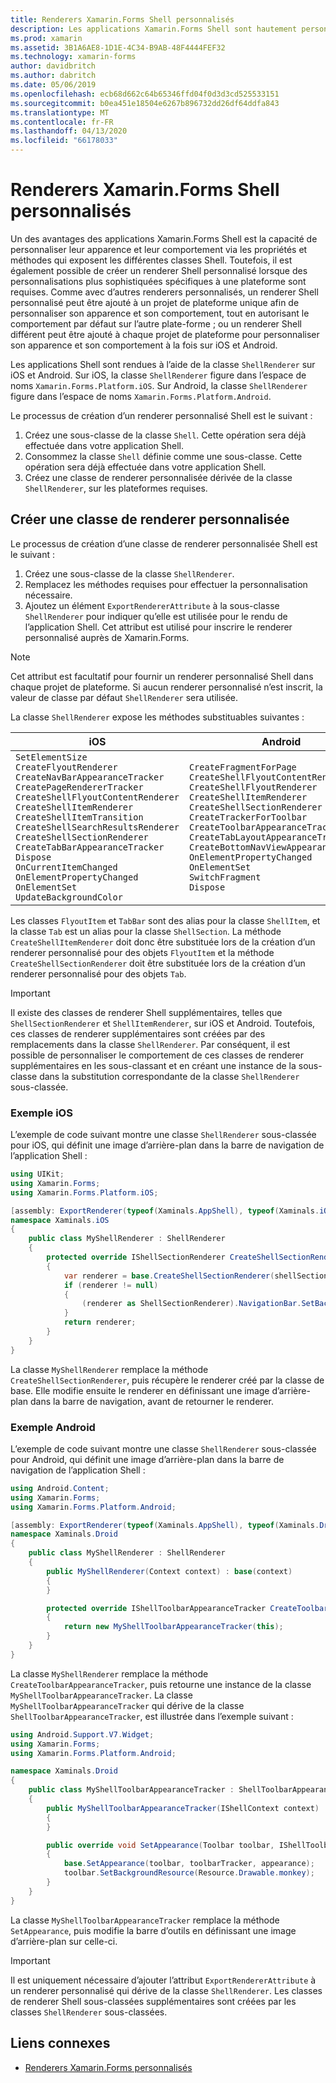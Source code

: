 ```yaml
---
title: Renderers Xamarin.Forms Shell personnalisés
description: Les applications Xamarin.Forms Shell sont hautement personnalisables via les propriétés et méthodes qui exposent les différentes classes Shell. Toutefois, il est également possible de créer un renderer Shell personnalisé lorsque des personnalisations plus sophistiquées spécifiques à une plateforme sont requises.
ms.prod: xamarin
ms.assetid: 3B1A6AE8-1D1E-4C34-B9AB-48F4444FEF32
ms.technology: xamarin-forms
author: davidbritch
ms.author: dabritch
ms.date: 05/06/2019
ms.openlocfilehash: ecb68d662c64b65346ffd04f0d3d3cd525533151
ms.sourcegitcommit: b0ea451e18504e6267b896732dd26df64ddfa843
ms.translationtype: MT
ms.contentlocale: fr-FR
ms.lasthandoff: 04/13/2020
ms.locfileid: "66178033"
---
```

# <a name="xamarinforms-shell-custom-renderers"></a>Renderers Xamarin.Forms Shell personnalisés

Un des avantages des applications Xamarin.Forms Shell est la capacité de personnaliser leur apparence et leur comportement via les propriétés et méthodes qui exposent les différentes classes Shell. Toutefois, il est également possible de créer un renderer Shell personnalisé lorsque des personnalisations plus sophistiquées spécifiques à une plateforme sont requises. Comme avec d’autres renderers personnalisés, un renderer Shell personnalisé peut être ajouté à un projet de plateforme unique afin de personnaliser son apparence et son comportement, tout en autorisant le comportement par défaut sur l’autre plate-forme ; ou un renderer Shell différent peut être ajouté à chaque projet de plateforme pour personnaliser son apparence et son comportement à la fois sur iOS et Android.

Les applications Shell sont rendues à l’aide de la classe `ShellRenderer` sur iOS et Android. Sur iOS, la classe `ShellRenderer` figure dans l’espace de noms `Xamarin.Forms.Platform.iOS`. Sur Android, la classe `ShellRenderer` figure dans l’espace de noms `Xamarin.Forms.Platform.Android`.

Le processus de création d’un renderer personnalisé Shell est le suivant :

1. Créez une sous-classe de la classe `Shell`. Cette opération sera déjà effectuée dans votre application Shell.
1. Consommez la classe `Shell` définie comme une sous-classe. Cette opération sera déjà effectuée dans votre application Shell.
1. Créez une classe de renderer personnalisée dérivée de la classe `ShellRenderer`, sur les plateformes requises.

## <a name="create-a-custom-renderer-class"></a>Créer une classe de renderer personnalisée

Le processus de création d’une classe de renderer personnalisée Shell est le suivant :

1. Créez une sous-classe de la classe `ShellRenderer`.
1. Remplacez les méthodes requises pour effectuer la personnalisation nécessaire.
1. Ajoutez un élément `ExportRendererAttribute` à la sous-classe `ShellRenderer` pour indiquer qu’elle est utilisée pour le rendu de l’application Shell. Cet attribut est utilisé pour inscrire le renderer personnalisé auprès de Xamarin.Forms.

> [!NOTE]
> Cet attribut est facultatif pour fournir un renderer personnalisé Shell dans chaque projet de plateforme. Si aucun renderer personnalisé n’est inscrit, la valeur de classe par défaut `ShellRenderer` sera utilisée.

La classe `ShellRenderer` expose les méthodes substituables suivantes :

| iOS | Android |
| --- | --- |
| `SetElementSize`<br />`CreateFlyoutRenderer`<br />`CreateNavBarAppearanceTracker`<br />`CreatePageRendererTracker`<br />`CreateShellFlyoutContentRenderer`<br />`CreateShellItemRenderer`<br />`CreateShellItemTransition`<br />`CreateShellSearchResultsRenderer`<br />`CreateShellSectionRenderer`<br />`CreateTabBarAppearanceTracker`<br />`Dispose`<br />`OnCurrentItemChanged`<br />`OnElementPropertyChanged`<br />`OnElementSet`<br />`UpdateBackgroundColor` | `CreateFragmentForPage`<br />`CreateShellFlyoutContentRenderer`<br />`CreateShellFlyoutRenderer`<br />`CreateShellItemRenderer`<br />`CreateShellSectionRenderer`<br />`CreateTrackerForToolbar`<br />`CreateToolbarAppearanceTracker`<br />`CreateTabLayoutAppearanceTracker`<br />`CreateBottomNavViewAppearanceTracker`<br />`OnElementPropertyChanged`<br />`OnElementSet`<br />`SwitchFragment`<br />`Dispose` |

Les classes `FlyoutItem` et `TabBar` sont des alias pour la classe `ShellItem`, et la classe `Tab` est un alias pour la classe `ShellSection`. La méthode `CreateShellItemRenderer` doit donc être substituée lors de la création d’un renderer personnalisé pour des objets `FlyoutItem` et la méthode `CreateShellSectionRenderer` doit être substituée lors de la création d’un renderer personnalisé pour des objets `Tab`.

> [!IMPORTANT]
> Il existe des classes de renderer Shell supplémentaires, telles que `ShellSectionRenderer` et `ShellItemRenderer`, sur iOS et Android. Toutefois, ces classes de renderer supplémentaires sont créées par des remplacements dans la classe `ShellRenderer`. Par conséquent, il est possible de personnaliser le comportement de ces classes de renderer supplémentaires en les sous-classant et en créant une instance de la sous-classe dans la substitution correspondante de la classe `ShellRenderer` sous-classée.

### <a name="ios-example"></a>Exemple iOS

L’exemple de code suivant montre une classe `ShellRenderer` sous-classée pour iOS, qui définit une image d’arrière-plan dans la barre de navigation de l’application Shell :

```csharp
using UIKit;
using Xamarin.Forms;
using Xamarin.Forms.Platform.iOS;

[assembly: ExportRenderer(typeof(Xaminals.AppShell), typeof(Xaminals.iOS.MyShellRenderer))]
namespace Xaminals.iOS
{
    public class MyShellRenderer : ShellRenderer
    {
        protected override IShellSectionRenderer CreateShellSectionRenderer(ShellSection shellSection)
        {
            var renderer = base.CreateShellSectionRenderer(shellSection);
            if (renderer != null)
            {
                (renderer as ShellSectionRenderer).NavigationBar.SetBackgroundImage(UIImage.FromFile("monkey.png"), UIBarMetrics.Default);
            }
            return renderer;
        }
    }
}
```

La classe `MyShellRenderer` remplace la méthode `CreateShellSectionRenderer`, puis récupère le renderer créé par la classe de base. Elle modifie ensuite le renderer en définissant une image d’arrière-plan dans la barre de navigation, avant de retourner le renderer.

### <a name="android-example"></a>Exemple Android

L’exemple de code suivant montre une classe `ShellRenderer` sous-classée pour Android, qui définit une image d’arrière-plan dans la barre de navigation de l’application Shell :

```csharp
using Android.Content;
using Xamarin.Forms;
using Xamarin.Forms.Platform.Android;

[assembly: ExportRenderer(typeof(Xaminals.AppShell), typeof(Xaminals.Droid.MyShellRenderer))]
namespace Xaminals.Droid
{
    public class MyShellRenderer : ShellRenderer
    {
        public MyShellRenderer(Context context) : base(context)
        {
        }

        protected override IShellToolbarAppearanceTracker CreateToolbarAppearanceTracker()
        {
            return new MyShellToolbarAppearanceTracker(this);
        }
    }
}
```

La classe `MyShellRenderer` remplace la méthode `CreateToolbarAppearanceTracker`, puis retourne une instance de la classe `MyShellToolbarAppearanceTracker`. La classe `MyShellToolbarAppearanceTracker` qui dérive de la classe `ShellToolbarAppearanceTracker`, est illustrée dans l’exemple suivant :

```csharp
using Android.Support.V7.Widget;
using Xamarin.Forms;
using Xamarin.Forms.Platform.Android;

namespace Xaminals.Droid
{
    public class MyShellToolbarAppearanceTracker : ShellToolbarAppearanceTracker
    {
        public MyShellToolbarAppearanceTracker(IShellContext context) : base(context)
        {
        }

        public override void SetAppearance(Toolbar toolbar, IShellToolbarTracker toolbarTracker, ShellAppearance appearance)
        {
            base.SetAppearance(toolbar, toolbarTracker, appearance);
            toolbar.SetBackgroundResource(Resource.Drawable.monkey);
        }
    }
}
```

La classe `MyShellToolbarAppearanceTracker` remplace la méthode `SetAppearance`, puis modifie la barre d’outils en définissant une image d’arrière-plan sur celle-ci.

> [!IMPORTANT]
> Il est uniquement nécessaire d’ajouter l’attribut `ExportRendererAttribute` à un renderer personnalisé qui dérive de la classe `ShellRenderer`. Les classes de renderer Shell sous-classées supplémentaires sont créées par les classes `ShellRenderer` sous-classées.

## <a name="related-links"></a>Liens connexes

- [Renderers Xamarin.Forms personnalisés](~/xamarin-forms/app-fundamentals/custom-renderer/index.md)
